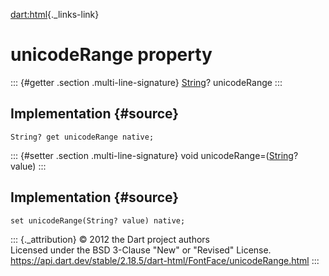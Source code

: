 [dart:html](../../dart-html/dart-html-library){._links-link}

unicodeRange property
=====================

::: {#getter .section .multi-line-signature}
[String](../../dart-core/string-class)? unicodeRange
:::

Implementation {#source}
--------------

``` {.language-dart data-language="dart"}
String? get unicodeRange native;
```

::: {#setter .section .multi-line-signature}
void unicodeRange=([String](../../dart-core/string-class)? value)
:::

Implementation {#source}
--------------

``` {.language-dart data-language="dart"}
set unicodeRange(String? value) native;
```

::: {._attribution}
© 2012 the Dart project authors\
Licensed under the BSD 3-Clause \"New\" or \"Revised\" License.\
<https://api.dart.dev/stable/2.18.5/dart-html/FontFace/unicodeRange.html>
:::
